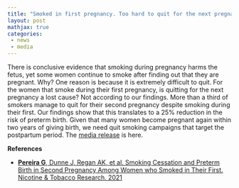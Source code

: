 ```yaml
---
title: "Smoked in first pregnancy. Too hard to quit for the next pregnancy? No!"
layout: post
mathjax: true
categories: 
 - news
 - media
---
```


There is conclusive evidence that smoking during pregnancy harms the fetus, yet some women continue to smoke after finding out that they are pregnant. Why? One reason is because it is extremely difficult to quit. For the women that smoke during their first pregnancy, is quitting for the next pregnancy a lost cause? Not according to our findings. More than a third of smokers manage to quit for their second pregnancy despite smoking during their first.  Our findings show that this translates to a 25% reduction in the risk of preterm birth. Given that many women become pregnant again within two years of giving birth, we need quit smoking campaigns that target the postpartum period. The [media release](https://news.curtin.edu.au/media-releases/urgent-need-for-anti-smoking-campaigns-to-continue-after-pregnancy/) is here.  

**References**
* [**Pereira G**, Dunne J, Regan AK, et al. Smoking Cessation and Preterm Birth in Second Pregnancy Among Women who Smoked in Their First. Nicotine & Tobacco Research. 2021](https://doi.org/10.1093/ntr/ntab135)

